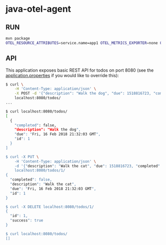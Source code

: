 # java-otel-agent

## RUN
```sh
mvn package
OTEL_RESOURCE_ATTRIBUTES=service.name=app1 OTEL_METRICS_EXPORTER=none OTEL_EXPORTER_OTLP_ENDPOINT="https://api-dogfood.honeycomb.io:443" OTEL_EXPORTER_OTLP_HEADERS="x-honeycomb-team=abc,x-honeycomb-dataset=shiny-java" java -javaagent:opentelemetry-javaagent-all.jar -jar target/java-example-webapp-1.0.0.jar
```

## API

This application exposes basic REST API for todos on port 8080 (see the
[application.properties](src/main/resources/application.properties) if you would like to override this):

```sh
$ curl \
    -H 'Content-Type: application/json' \
    -X POST -d '{"description": "Walk the dog", "due": 1518816723, "completed": false}' \
    localhost:8080/todos/
...

$ curl localhost:8080/todos/
[
  {
    "completed": false,
    "description": "Walk the dog",
    "due": "Fri, 16 Feb 2018 21:32:03 GMT",
    "id": 1
  }
]

$ curl -X PUT \
    -H 'Content-Type: application/json' \
    -d '{"description": "Walk the cat", "due": 1518816723, "completed": false}' \
    localhost:8080/todos/1/
{
  "completed": false,
  "description": "Walk the cat",
  "due": "Fri, 16 Feb 2018 21:32:03 GMT",
  "id": 1
}

$ curl -X DELETE localhost:8080/todos/1/
{
  "id": 1,
  "success": true
}

$ curl localhost:8080/todos/
[]
```
